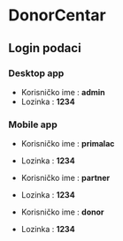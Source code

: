 # DonorCentar



## Login podaci

### Desktop app
* Korisničko ime : **admin**
* Lozinka : **1234**

### Mobile app
* Korisničko ime : **primalac**
* Lozinka : **1234**

* Korisničko ime : **partner**
* Lozinka : **1234**

* Korisničko ime : **donor**
* Lozinka : **1234**
